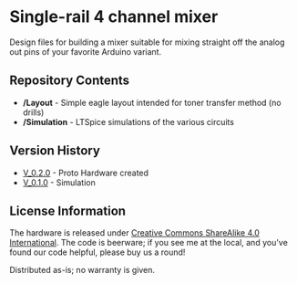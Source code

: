 Single-rail 4 channel mixer
=====================================
Design files for building a mixer suitable for mixing straight off the analog out pins of your favorite Arduino variant.


Repository Contents
-------------------

* **/Layout** - Simple eagle layout intended for toner transfer method (no drills)
* **/Simulation** - LTSpice simulations of the various circuits

Version History
---------------
* [V_0.2.0](https://github.com/marshalltaylorSFE/SingleRailMixer4Channel/tree/V_0.2.0) - Proto Hardware created
* [V_0.1.0](https://github.com/marshalltaylorSFE/SingleRailMixer4Channel/tree/V_0.1.0) - Simulation

License Information
-------------------
The hardware is released under [Creative Commons ShareAlike 4.0 International](https://creativecommons.org/licenses/by-sa/4.0/).
The code is beerware; if you see me at the local, and you've found our code helpful, please buy us a round!

Distributed as-is; no warranty is given.
